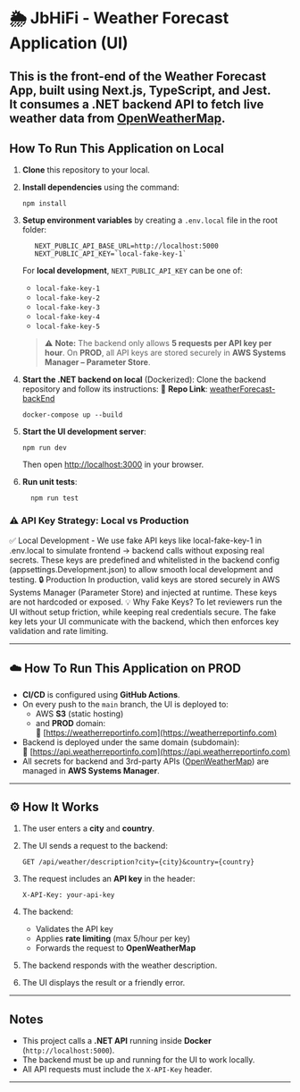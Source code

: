 # 🌦️ JbHiFi - Weather Forecast Application (UI)

This is the **front-end** of the **Weather Forecast App**, built using **Next.js**, **TypeScript**, and **Jest**.  
It consumes a **.NET backend API** to fetch live weather data from [OpenWeatherMap](https://openweathermap.org/).
---

## How To Run This Application on Local
1. **Clone** this repository to your local.
2. **Install dependencies** using the command:
    ```
    npm install
    ```

3. **Setup environment variables** by creating a `.env.local` file in the root folder:
    ```env
       NEXT_PUBLIC_API_BASE_URL=http://localhost:5000
       NEXT_PUBLIC_API_KEY=`local-fake-key-1`
    ```

    For **local development**, `NEXT_PUBLIC_API_KEY` can be one of:
    - `local-fake-key-1`
    - `local-fake-key-2`
    - `local-fake-key-3`
    - `local-fake-key-4`
    - `local-fake-key-5`
    > ⚠️ **Note:** The backend only allows **5 requests per API key per hour**.
    >  On **PROD**, all API keys are stored securely in **AWS Systems Manager – Parameter Store**.

4. **Start the .NET backend on local** (Dockerized):
   Clone the backend repository and follow its instructions:
   📁 **Repo Link**: [weatherForecast-backEnd](https://github.com/cheemajagdeep42/weatherForecast-backEnd)
    ```
    docker-compose up --build
    ```

5. **Start the UI development server**:
    ```
    npm run dev
    ```
    Then open [http://localhost:3000](http://localhost:3000) in your browser.


6. **Run unit tests**:
    ```
      npm run test
    ```


### ⚠️ API Key Strategy: Local vs Production
   ✅ Local Development - 
       We use fake API keys like local-fake-key-1 in .env.local to simulate frontend → backend calls without exposing real secrets.
       These keys are predefined and whitelisted in the backend config (appsettings.Development.json) to allow smooth local development and testing.
  🔒 Production
         In production, valid keys are stored securely in AWS Systems Manager (Parameter Store) and injected at runtime. These keys are not hardcoded or exposed.
  💡 Why Fake Keys?
         To let reviewers run the UI without setup friction, while keeping real credentials secure. The fake key lets your UI communicate with the backend, which then enforces key validation and rate limiting.


---
## ☁️ How To Run This Application on PROD
  - **CI/CD** is configured using **GitHub Actions**.
  - On every push to the `main` branch, the UI is deployed to:
     - AWS **S3** (static hosting)
     - and **PROD** domain:  
     🔗 [https://weatherreportinfo.com](https://weatherreportinfo.com)
  - Backend is deployed under the same domain (subdomain):  
    🔗 [https://api.weatherreportinfo.com](https://api.weatherreportinfo.com)
  - All secrets for backend and 3rd-party APIs ([OpenWeatherMap](https://openweathermap.org)) are managed in **AWS Systems Manager**.
---

## ⚙️ How It Works
1. The user enters a **city** and **country**.
2. The UI sends a request to the backend:
    ```http
    GET /api/weather/description?city={city}&country={country}
    ```

3. The request includes an **API key** in the header:
    ```
    X-API-Key: your-api-key
    ```

4. The backend:
    - Validates the API key
    - Applies **rate limiting** (max 5/hour per key)
    - Forwards the request to **OpenWeatherMap**

5. The backend responds with the weather description.

6. The UI displays the result or a friendly error.
---



##  Notes
- This project calls a **.NET API** running inside **Docker** (`http://localhost:5000`).
- The backend must be up and running for the UI to work locally.
- All API requests must include the `X-API-Key` header.

---
